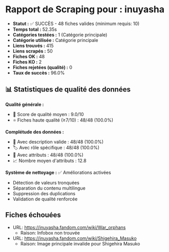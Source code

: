 # Rapport de Scraping pour : inuyasha
- **Statut :** ✅ SUCCÈS - 48 fiches valides (minimum requis: 10)
- **Temps total :** 52.35s
- **Catégories testées :** 1 (Catégorie principale)
- **Catégorie utilisée :** Catégorie principale
- **Liens trouvés :** 415
- **Liens scrapés :** 50
- **Fiches OK :** 48
- **Fiches KO :** 2
- **Fiches rejetées (qualité) :** 0
- **Taux de succès :** 96.0%

## 📊 Statistiques de qualité des données

**Qualité générale :**
- 🎯 Score de qualité moyen : 9.0/10
- ⭐ Fiches haute qualité (≥7/10) : 48/48 (100.0%)

**Complétude des données :**
- 📝 Avec description valide : 48/48 (100.0%)
- 🏷️ Avec rôle spécifique : 48/48 (100.0%)
- 🔖 Avec attributs : 48/48 (100.0%)
- 📈 Nombre moyen d'attributs : 12.8

**Système de nettoyage :** ✅ Améliorations activées
- Détection de valeurs tronquées
- Séparation du contenu multilingue  
- Suppression des duplications
- Validation de qualité renforcée

## Fiches échouées
- URL: https://inuyasha.fandom.com/wiki/War_orphans
  - Raison: Infobox non trouvée
- URL: https://inuyasha.fandom.com/wiki/Shigehira_Masuko
  - Raison: Image principale invalide pour Shigehira Masuko
